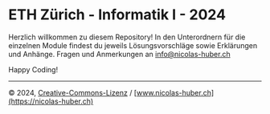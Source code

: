 # ETH Zürich - Informatik I - 2024

Herzlich willkommen zu diesem Repository! In den Unterordnern für die einzelnen Module findest du jeweils Lösungsvorschläge sowie Erklärungen und Anhänge. Fragen und Anmerkungen an [info@nicolas-huber.ch](mailto:info@nicolas-huber.ch)

Happy Coding!

---

© 2024, [Creative-Commons-Lizenz](/LICENSE.md) / [www.nicolas-huber.ch](https://nicolas-huber.ch)